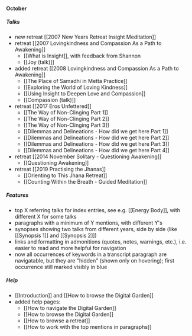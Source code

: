 #### October
##### Talks
- new retreat [[2007 New Years Retreat Insight Meditation]]
- retreat [[2007 Lovingkindness and Compassion As a Path to Awakening]]
	- [[What is Insight]], with feedback from Shannon
	- [[Joy (talk)]]
- added retreat [[2008 Lovingkindness and Compassion As a Path to Awakening]]
	- [[The Place of Samadhi in Metta Practice]]
	- [[Exploring the World of Loving Kindness]]
	- [[Using Insight to Deepen Love and Compassion]]
	- [[Compassion (talk)]]
- retreat [[2017 Eros Unfettered]]
	- [[The Way of Non-Clinging Part 1]]
	- [[The Way of Non-Clinging Part 2]]
	- [[The Way of Non-Clinging Part 3]]
	- [[Dilemmas and Delineations - How did we get here Part 1]]
	- [[Dilemmas and Delineations - How did we get here Part 2]]
	- [[Dilemmas and Delineations - How did we get here Part 3]]
	- [[Dilemmas and Delineations - How did we get here Part 4]]
- retreat [[2014 November Solitary - Questioning Awakening]]
	- [[Questioning Awakening]]
- retreat [[2019 Practising the Jhanas]]
	- [[Orienting to This Jhana Retreat]]
	- [[Counting Within the Breath - Guided Meditation]]

##### Features
- top X referring talks for index entries, see e.g. [[Energy Body]], with different X for some talks
- paragraphs with a minimum of Y mentions, with different Y's
- synopses showing two talks from different years, side by side (like [[Synopsis 1]] and [[Synopsis 2]])
- links and formatting in admonitions (quotes, notes, warnings, etc.), i.e. easier to read and more helpful for navigation
- now all occurrences of keywords in a transcript paragraph are navigatable, but they are "hidden" (shown only on hovering); first occurrence still marked visibly in blue

##### Help
- [[Introduction]] and [[How to browse the Digital Garden]]
- added help pages:
	- [[How to navigate the Digital Garden]]
	- [[How to browse the Digital Garden]]
	- [[How to browse a retreat]]
	- [[How to work with the top mentions in paragraphs]]


